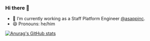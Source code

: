 ### Hi there 👋

- 🔭 I’m currently working as a Staff Platform Engineer [@asappinc](https://github.com/asappinc).
- 😄 Pronouns: he/him

[![Anurag's GitHub stats](https://github-readme-stats.vercel.app/api?username=ivanklee86&count_private=true&show_icons=true&theme=radical)](https://github.com/anuraghazra/github-readme-stats)

